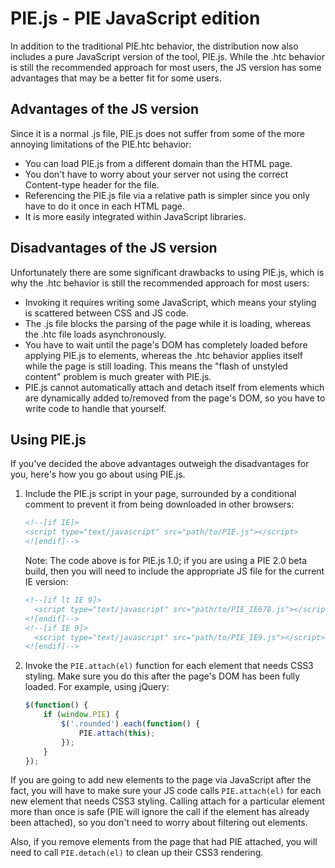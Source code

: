 # PIE.js - PIE JavaScript edition

In addition to the traditional PIE.htc behavior, the distribution now also includes a pure JavaScript version of the tool, PIE.js. While the .htc behavior is still the recommended approach for most users, the JS version has some advantages that may be a better fit for some users.

## Advantages of the JS version

Since it is a normal .js file, PIE.js does not suffer from some of the more annoying limitations of the PIE.htc behavior:

*   You can load PIE.js from a different domain than the HTML page.
*   You don't have to worry about your server not using the correct Content-type header for the file.
*   Referencing the PIE.js file via a relative path is simpler since you only have to do it once in each HTML page.
*   It is more easily integrated within JavaScript libraries.

## Disadvantages of the JS version

Unfortunately there are some significant drawbacks to using PIE.js, which is why the .htc behavior is still the recommended approach for most users:

*   Invoking it requires writing some JavaScript, which means your styling is scattered between CSS and JS code.
*   The .js file blocks the parsing of the page while it is loading, whereas the .htc file loads asynchronously.
*   You have to wait until the page's DOM has completely loaded before applying PIE.js to elements, whereas the .htc behavior applies itself while the page is still loading. This means the "flash of unstyled content" problem is much greater with PIE.js.
*   PIE.js cannot automatically attach and detach itself from elements which are dynamically added to/removed from the page's DOM, so you have to write code to handle that yourself.

## Using PIE.js

If you've decided the above advantages outweigh the disadvantages for you, here's how you go about using PIE.js.

1.  Include the PIE.js script in your page, surrounded by a conditional comment to prevent it from being downloaded in other browsers:
    ```HTML
    <!--[if IE]>
    <script type="text/javascript" src="path/to/PIE.js"></script>
    <![endif]-->
    ```
    Note: The code above is for PIE.js 1.0; if you are using a PIE 2.0 beta build, then you will need to include the appropriate JS file for the current IE version:
    ```HTML
    <!--[if lt IE 9]>
      <script type="text/javascript" src="path/to/PIE_IE678.js"></script>
    <![endif]-->
    <!--[if IE 9]>
      <script type="text/javascript" src="path/to/PIE_IE9.js"></script>
    <![endif]-->
    ```

2.  Invoke the `PIE.attach(el)` function for each element that needs CSS3 styling. Make sure you do this after the page's DOM has been fully loaded. For example, using jQuery:
    ```JavaScript
    $(function() {
        if (window.PIE) {
            $('.rounded').each(function() {
                PIE.attach(this);
            });
        }
    });
    ```

If you are going to add new elements to the page via JavaScript after the fact, you will have to make sure your JS code calls `PIE.attach(el)` for each new element that needs CSS3 styling. Calling attach for a particular element more than once is safe (PIE will ignore the call if the element has already been attached), so you don't need to worry about filtering out elements.

Also, if you remove elements from the page that had PIE attached, you will need to call `PIE.detach(el)` to clean up their CSS3 rendering.
